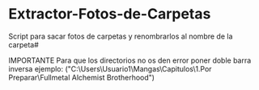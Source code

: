# Extractor-Fotos-de-Carpetas
Script para sacar fotos de carpetas y renombrarlos al nombre de la carpeta#

IMPORTANTE Para que los directorios no os den error poner doble barra inversa ejemplo:
("C:\\Users\\Usuario1\\Mangas\\Capitulos\\1.Por Preparar\\Fullmetal Alchemist Brotherhood")

